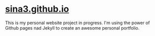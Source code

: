 # [sina3.github.io](https://sina3.github.io)

This is my personal website project in progress. I'm using the power of Github pages nad Jekyll to create an awesome personal portfolio.
